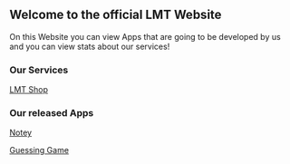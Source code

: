 ## Welcome to the official LMT Website

On this Website you can view Apps that are going to be developed by us
and you can view stats about our services!

### Our Services

[LMT Shop](luca009.github.io/shop)

### Our released Apps
[Notey](luca009.github.io/Apps/Sites/notey)

[Guessing Game](luca009.github.io/Apps/Sites/ggame)
